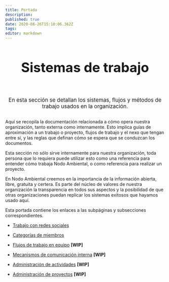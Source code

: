```yaml
---
title: Portada
description: 
published: true
date: 2020-08-26T15:10:06.362Z
tags: 
editor: markdown
---
```



<div>
	  <h1
       style="text-align: center; font-size: 3em; padding-bottom:40px;"
       >Sistemas de trabajo</h1>
</div>
<div>
	  <p
       style="
              text-align: center; 
              font-size: 1.2em;
              margin-top: 20px;
              margin-bottom: 30px;
              "
       >En esta sección se detallan los sistemas, flujos y métodos de trabajo usados en la organización.</p>
</div>

Aquí se recopila la documentación relacionada a cómo opera nuestra organización, tanto externa como internamente. Esto implica guías de aproximación a un trabajo o proyecto, flujos de trabajo y el nexo que tengan entre sí, y las reglas que definan cómo se espera que se conduzcan los documentos.

Esta sección no sólo sirve internamente para nuestra organización, toda persona que lo requiera puede utilizar esto como una referencia para entender cómo trabaja Nodo Ambiental, o como referencia para realizar un proyecto.

En Nodo Ambiental creemos en la importancia de la información abierta, libre, gratuita y certera. Es parte del núcleo de valores de nuestra organización la transparencia en todos sus aspectos y la posibilidad de que otras organizaciones puedan replicar los sistemas exitosos que hayamos usado aquí.

Esta portada contiene los enlaces a las subpáginas y subsecciones correspondientes.


- [Trabajo con redes sociales](/Sistemas-de-Trabajo/Redes-Sociales)

- [Categorías de miembros](/Sistemas-de-Trabajo/Estructura/miembros)

- [Flujos de trabajo en equipo](/Sistemas-de-Trabajo/Flujos-de-Trabajo) __\[WIP]__

- [Mecanismos de comunicación interna](/Sistemas-de-Trabajo/Comunicación) __\[WIP]__

- [Administración de actividades](/Sistemas-de-Trabajo/Actividades) __\[WIP]__

- [Administración de proyectos](/Sistemas-de-Trabajo/Proyectos) __\[WIP]__


